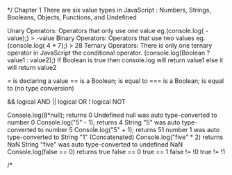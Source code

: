 */ Chapter 1
There are six value types in JavaScript :
Numbers, Strings, Booleans, Objects, Functions, and Undefined

Unary Operators: Operators that only use one value eg.(console.log( - value);) > -value
Binary Operators: Operators that use two values eg.(console.log( 4 * 7);) > 28
Ternary Operators: There is only one ternary operator in JavaScript the conditional operator.
       (console.log(Boolean ? value1 : value2);)
       If Boolean is true then console.log will return value1 else it will return value2

= is declaring a value
== is a Boolean; is equal to
=== is a Boolean; is equal to (no type conversion)

&& logical AND
|| logical OR
! logical NOT

Console.log(8*null);
returns 0                 Undefined null was auto type-converted to number 0
Console.log("5" - 1);
returns 4                 String "5" was auto type-converted to number 5
Console.log("5" + 1);
returns 51                number 1 was auto type-converted to String "1" (Concatenated)
Console.log("five" * 2)
returns NaN               String "five" was auto type-converted to undefined NaN
Console.log(false == 0)
returns true              false == 0 true == 1 false != !0 true != !1



/*
